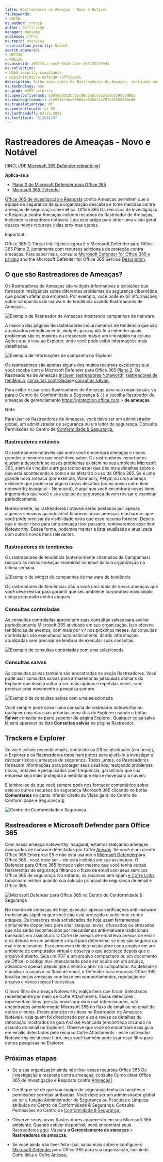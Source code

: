 ```yaml
---
title: Rastreadores de Ameaças - Novo e Notável
f1.keywords:
- NOCSH
ms.author: tracyp
author: msfttracyp
manager: dansimp
audience: ITPro
ms.topic: overview
localization_priority: Normal
search.appverid:
- MET150
- MOE150
ms.assetid: a097f5ca-eac0-44a4-bbce-365f35b79ed1
ms.collection:
- M365-security-compliance
- m365initiative-defender-office365
description: Saiba mais sobre Os Rastreadores de Ameaças, incluindo novos Rastreadores notáveis, para ajudar sua organização a se manter por dentro das preocupações de segurança.
ms.technology: mdo
ms.prod: m365-security
ms.openlocfilehash: bd658edd12bb3cc88d5adce3a2cd16529833d8d2
ms.sourcegitcommit: dcb97fbfdae52960ae62b6faa707a05358193ed5
ms.translationtype: MT
ms.contentlocale: pt-BR
ms.lasthandoff: 03/25/2021
ms.locfileid: "51203129"
---
```

# <a name="threat-trackers---new-and-noteworthy"></a>Rastreadores de Ameaças - Novo e Notável

[!INCLUDE [Microsoft 365 Defender rebranding](../includes/microsoft-defender-for-office.md)]

**Aplica-se a**
- [Plano 2 do Microsoft Defender para Office 365](defender-for-office-365.md)
- [Microsoft 365 Defender](../defender/microsoft-365-defender.md)

[Office 365 de Investigação e Resposta](office-365-ti.md) contra Ameaças permitem que a equipe de segurança da sua organização descubra e tome medidas contra ameaças de segurança cibernética. Office 365 Os recursos de Investigação e Resposta contra Ameaças incluem recursos do Rastreador de Ameaças, incluindo rastreadores notáveis. Leia este artigo para obter uma visão geral desses novos recursos e das próximas etapas.

> [!IMPORTANT]
> Office 365 O Threat Intelligence agora é o Microsoft Defender para Office 365 Plano 2, juntamente com recursos adicionais de proteção contra ameaças. Para saber mais, consulte [Microsoft Defender for Office 365 e pricing](https://products.office.com/exchange/advance-threat-protection) and the Microsoft Defender for Office 365 Service [Description](/office365/servicedescriptions/office-365-advanced-threat-protection-service-description).

## <a name="what-are-threat-trackers"></a>O que são Rastreadores de Ameaças?

Os Rastreadores de Ameaças são widgets informativos e exibições que fornecem inteligência sobre diferentes problemas de segurança cibernética que podem afetar sua empresa. Por exemplo, você pode exibir informações sobre campanhas de malware de tendência usando Rastreadores de Ameaças.

![Exemplo de Rastreador de Ameaças mostrando campanhas de malware](../../media/a883b5ac-8e2b-469a-90e0-f8ad39bb63b7.png)

A maioria das páginas de rastreadores inclui números de tendência que são atualizados periodicamente, widgets para  ajudá-lo a entender quais problemas são os maiores ou cresceram mais e um link rápido na coluna Ações que o leva ao Explorer, onde você pode exibir informações mais detalhadas.

![Exemplo de informações de campanha no Explorer](../../media/e426f220-fdcb-4dd9-99a2-db97dbcf71d5.png)

Os rastreadores são apenas alguns dos muitos recursos excelentes que você recebe com o Microsoft Defender para Office 365 [Plano 2](office-365-ti.md). Os Rastreadores de Ameaças [incluem rastreadores Noteworth,](#noteworthy-trackers) [rastreadores de tendência,](#trending-trackers) [consultas controladas](#tracked-queries)e [consultas salvas.](#saved-queries)

Para exibir e usar seus Rastreadores de Ameaças para sua organização, vá para o Centro de Conformidade e Segurança & ( ) e escolha Rastreador de ameaças de gerenciamento <https://protection.office.com>  \> **de ameaças.**

> [!NOTE]
> Para usar os Rastreadores de Ameaças, você deve ser um administrador global, um administrador de segurança ou um leitor de segurança. Consulte Permissões no Centro de [Conformidade & Segurança.](permissions-in-the-security-and-compliance-center.md)

### <a name="noteworthy-trackers"></a>Rastreadores notáveis

Os rastreadores notáveis são onde você encontrará ameaças e riscos grandes e menores que você deve saber. Os rastreadores importantes ajudam a descobrir se esses problemas existem no seu ambiente Microsoft 365, além de vincular a artigos (como este) que dão mais detalhes sobre o que está acontecendo e como eles afetarão o uso de Office 365. Se é uma grande nova ameaça (por exemplo, Wannacry, Petya) ou uma ameaça existente que pode criar alguns novos desafios (como nosso outro item noteworthy inaugural - Nemucod), é aqui que você encontrará novos itens importantes que você e sua equipe de segurança devem revisar e examinar periodicamente.

Normalmente, os rastreadores notáveis serão postados por apenas algumas semanas quando identificarmos novas ameaças e acharmos que você pode precisar da visibilidade extra que esse recurso fornece. Depois que o maior risco para uma ameaça tiver passado, removeremos esse item Noteworthy. Dessa forma, podemos manter a lista atualizada e atualizada com outros novos itens relevantes.

### <a name="trending-trackers"></a>Rastreadores de tendências

Os rastreadores de tendência (anteriormente chamados de Campanhas) realçam as novas ameaças recebidas no email da sua organização na última semana.

![Exemplo de widget de campanhas de malware de tendência](../../media/d2ccc1a0-2a1d-4e36-99b5-6766c207772f.png)

Os rastreadores de tendências dão a você uma ideia de novas ameaças que você deve revisar para garantir que seu ambiente corporativo mais amplo esteja preparado contra ataques.

### <a name="tracked-queries"></a>Consultas controladas

As consultas controladas aproveitam suas consultas salvas para avaliar periodicamente Microsoft 365 atividade em sua organização. Isso oferece tendências de eventos, com mais por vir nos próximos meses. As consultas controladas são executados automaticamente, dando informações atualizadas sem precisar se lembrar de executar suas consultas.

![Exemplo de consultas controladas com uma selecionada](../../media/0c556174-06eb-4ae5-b32a-5ff76b9e4f13.png)

### <a name="saved-queries"></a>Consultas salvas

As consultas salvas também são encontradas na seção Rastreadores. Você pode usar consultas salvas para armazenar as pesquisas comuns do Explorer que deseja voltar a ser mais rápidas e repetidas vezes, sem precisar criar novamente a pesquisa sempre.

![Exemplo de consultas salvas com uma selecionada](../../media/188cf3ff-58f1-41ea-81aa-76158d8f40c3.png)

Você sempre pode salvar uma consulta de rastreador noteworthy ou qualquer uma das suas próprias consultas do Explorer usando o botão **Salvar** consulta na parte superior da página Explorer. Qualquer coisa salva lá será aparecer na lista **Consultas salvas** na página Rastreador.

## <a name="trackers-and-explorer"></a>Trackers e Explorer

Se você estiver revendo emails, conteúdo ou Office atividades (em breve), o Explorer e os Rastreadores trabalham juntos para ajudá-lo a investigar e rastrear riscos e ameaças de segurança. Todos juntos, os Rastreadores fornecem informações para proteger seus usuários, realçando problemas novos, notáveis e pesquisados com frequência, garantindo que sua empresa seja mais protegida à medida que ela se move para a nuvem.

E lembre-se de que você sempre pode nos fornecer comentários sobre este ou outros recursos de segurança Microsoft 365 clicando no botão **Comentários** no canto inferior direito da Visão geral do Centro de Conformidade e Segurança [&](https://support.microsoft.com/office/a5f2fd18-b029-4257-b5a8-ae83e7768c85).

![Centro de Conformidade e Segurança](../../media/86c330db-8132-4150-8475-220258fe04fb.png)

## <a name="trackers-and-microsoft-defender-for-office-365"></a>Rastreadores e Microsoft Defender para Office 365

Com nossa ameaça noteworthy inaugural, estamos realçando ameaças avançadas de malware detectadas por Cofre [Anexos](safe-attachments.md). Se você é um cliente Office 365 Enterprise E5 e não está usando o [Microsoft Defender](defender-for-office-365.md)para Office 365 , você deve ser - ele está incluído em sua assinatura. O Defender para Office 365 fornece valor mesmo que você tenha outras ferramentas de segurança filtrando o fluxo de email com seus serviços Office 365 de segurança. No entanto, os recursos anti-spam [e Cofre Links](safe-links.md) funcionam melhor quando sua solução principal de segurança de email é Office 365.

![Microsoft Defender para Office 365 no Centro de Conformidade & Segurança](../../media/cee70d07-f0c1-459b-843c-2d10c253349f.png)

No mundo de ameaças de hoje, executar apenas verificações anti-malware tradicionais significa que você não está protegido o suficiente contra ataques. Os invasores mais sofisticados de hoje usam ferramentas comumente disponíveis para criar ataques novos, ofuscados ou atrasados que não serão reconhecidos por mecanismos anti-malware tradicionais baseados em assinatura. O Cofre de anexos de email leva anexos de email e os detona em um ambiente virtual para determinar se eles são seguros ou mal-intencionados. Esse processo de detonação abre cada arquivo em um ambiente de computador virtual e observa o que acontece depois que o arquivo é aberto. Seja um PDF e um arquivo compactado ou um documento de Office, o código mal-intencionado pode ser oculto em um arquivo, ativando-o apenas depois que a vítima o abrir no computador. Ao detoná-lo e analisar o arquivo no fluxo de email, o Defender para recursos Office 365 localiza essas ameaças com base em comportamentos, reputação de arquivo e várias regras heurísticas.

O novo filtro de ameaça Noteworthy realça itens que foram detectados recentemente por meio de Cofre Attachments. Essas detecções representam itens que são novos arquivos mal-intencionados, não encontrados anteriormente Microsoft 365 no fluxo de email ou no email de outros clientes. Preste atenção nos itens no Rastreador de Ameaças Notáveis, veja quem foi direcionado por eles e revise os detalhes de detonação mostrados na guia Análise Avançada (encontrada clicando no assunto do email no Explorer). Observe que você só encontrará essa guia em emails detectados pelo recurso Cofre Attachments - esse rastreador Noteworthy inclui esse filtro, mas você também pode usar esse filtro para outras pesquisas no Explorer.

## <a name="next-steps"></a>Próximas etapas

- Se a sua organização ainda não tiver esses recursos Office 365 De investigação e resposta contra ameaças, consulte Como obter Office 365 de Investigação e Resposta contra [Ameaças?](office-365-ti.md).

- Certifique-se de que sua equipe de segurança tenha as funções e permissões corretas atribuídas. Você deve ser um administrador global ou ter a função Administrador de Segurança ou Pesquisa e Limpeza atribuída no Centro de Conformidade & Segurança. Consulte Permissões no Centro de [Conformidade & Segurança.](permissions-in-the-security-and-compliance-center.md)

- Observe se os novos Rastreadores aparecerão em seu Microsoft 365 ambiente. Quando estiver disponível, você encontrará seus Rastreadores [aqui](https://protection.office.com/). Vá para **o Gerenciamento de ameaças** \> **Rastreadores de ameaças.**

- Se você ainda não tiver feito isso, saiba mais sobre e configure o [Microsoft Defender](defender-for-office-365.md) para Office 365 para sua organização, incluindo Cofre [links](safe-links.md) e Cofre [Anexos.](safe-attachments.md)
